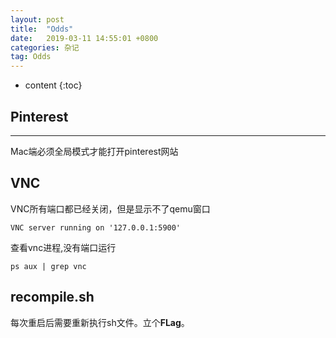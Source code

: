 ```yaml
---
layout: post
title:  "Odds"
date:   2019-03-11 14:55:01 +0800
categories: 杂记
tag: Odds
---
```

* content
{:toc}


## Pinterest
---
Mac端必须全局模式才能打开pinterest网站

## VNC

VNC所有端口都已经关闭，但是显示不了qemu窗口
```shell
VNC server running on '127.0.0.1:5900'
```
查看vnc进程,没有端口运行
```shell
ps aux | grep vnc
```


## recompile.sh
每次重启后需要重新执行sh文件。立个**FLag**。